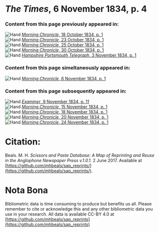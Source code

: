 # *The Times*, 6 November 1834, p. 4  
  
### Content from this page previously appeared in:  
![Hand](http://scissorsandpaste.net/wp-content/uploads/2017/06/smallhandpointer.png) [*Morning Chronicle*, 18 October 1834, p. 1](https://mhbeals.github.io/sap_html/Morning-Chronicle/Morning-Chronicle-18-October-1834-p-1)  
![Hand](http://scissorsandpaste.net/wp-content/uploads/2017/06/smallhandpointer.png) [*Morning Chronicle*, 23 October 1834, p. 1](https://mhbeals.github.io/sap_html/Morning-Chronicle/Morning-Chronicle-23-October-1834-p-1)  
![Hand](http://scissorsandpaste.net/wp-content/uploads/2017/06/smallhandpointer.png) [*Morning Chronicle*, 25 October 1834, p. 1](https://mhbeals.github.io/sap_html/Morning-Chronicle/Morning-Chronicle-25-October-1834-p-1)  
![Hand](http://scissorsandpaste.net/wp-content/uploads/2017/06/smallhandpointer.png) [*Morning Chronicle*, 30 October 1834, p. 1](https://mhbeals.github.io/sap_html/Morning-Chronicle/Morning-Chronicle-30-October-1834-p-1)  
![Hand](http://scissorsandpaste.net/wp-content/uploads/2017/06/smallhandpointer.png) [*Hampshire Portsmouth Telegraph*, 3 November 1834, p. 1](https://mhbeals.github.io/sap_html/Hampshire-Portsmouth-Telegraph/Hampshire-Portsmouth-Telegraph-3-November-1834-p-1)  
  
### Content from this page simeltaneously appeared in:  
![Hand](http://scissorsandpaste.net/wp-content/uploads/2017/06/smallhandpointer.png) [*Morning Chronicle*, 6 November 1834, p. 1](https://mhbeals.github.io/sap_html/Morning-Chronicle/Morning-Chronicle-6-November-1834-p-1)  
  
### Content from this page subsequently appeared in:  
![Hand](http://scissorsandpaste.net/wp-content/uploads/2017/06/smallhandpointer.png) [*Examiner*, 9 November 1834, p. 11](https://mhbeals.github.io/sap_html/Examiner/Examiner-9-November-1834-p-11)  
![Hand](http://scissorsandpaste.net/wp-content/uploads/2017/06/smallhandpointer.png) [*Morning Chronicle*, 15 November 1834, p. 1](https://mhbeals.github.io/sap_html/Morning-Chronicle/Morning-Chronicle-15-November-1834-p-1)  
![Hand](http://scissorsandpaste.net/wp-content/uploads/2017/06/smallhandpointer.png) [*Morning Chronicle*, 18 November 1834, p. 1](https://mhbeals.github.io/sap_html/Morning-Chronicle/Morning-Chronicle-18-November-1834-p-1)  
![Hand](http://scissorsandpaste.net/wp-content/uploads/2017/06/smallhandpointer.png) [*Morning Chronicle*, 20 November 1834, p. 1](https://mhbeals.github.io/sap_html/Morning-Chronicle/Morning-Chronicle-20-November-1834-p-1)  
![Hand](http://scissorsandpaste.net/wp-content/uploads/2017/06/smallhandpointer.png) [*Morning Chronicle*, 24 November 1834, p. 1](https://mhbeals.github.io/sap_html/Morning-Chronicle/Morning-Chronicle-24-November-1834-p-1)  


# Citation: 

Beals. M. H. *Scissors and Paste Database: A Map of Reprinting and Reuse in the Anglophone Newspaper Press v.1.0.1.* 2 June 2017. Available at [https://github.com/mhbeals/sap_reprints/](https://github.com/mhbeals/sap_reprints/). 

# Nota Bona

Bibliometric data is time consuming to produce but benefits us all. Please remember to cite or acknowledge this and any other bibliometric data you use in your research. All data is available CC-BY 4.0 at [https://github.com/mhbeals/sap_reprints](https://github.com/mhbeals/sap_reprints)